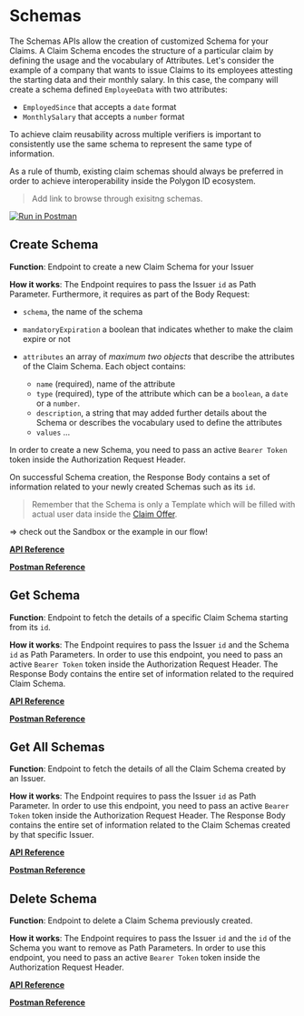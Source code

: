 # Schemas

The Schemas APIs allow the creation of customized Schema for your Claims. A Claim Schema encodes the structure of a particular claim by defining the usage and the vocabulary of Attributes. Let's consider the example of a company that wants to issue Claims to its employees attesting the starting data and their monthly salary. In this case, the company will create a schema defined `EmployeeData` with two attributes:
- `EmployedSince` that accepts a `date` format 
- `MonthlySalary` that accepts a `number` format

To achieve claim reusability across multiple verifiers is important to consistently use the same schema to represent the same type of information. 

As a rule of thumb, existing claim schemas should always be preferred in order to achieve interoperability inside the Polygon ID ecosystem.

> Add link to browse through exisitng schemas. 

[![Run in Postman](https://run.pstmn.io/button.svg)](https://app.getpostman.com/run-collection/23322631-0518c0b5-afb2-447f-a1c4-41b1293f1207?action=collection%2Ffork&collection-url=entityId%3D23322631-0518c0b5-afb2-447f-a1c4-41b1293f1207%26entityType%3Dcollection%26workspaceId%3D77785b07-8a76-40fa-859c-898d64c5057a)

## Create Schema

**Function**: Endpoint to create a new Claim Schema for your Issuer

**How it works**: The Endpoint requires to pass the Issuer `id` as Path Parameter. Furthermore, it requires as part of the Body Request:

- `schema`, the name of the schema
- `mandatoryExpiration` a boolean that indicates whether to make the claim expire or not
- `attributes` an array of *maximum two objects* that describe the attributes of the Claim Schema. Each object contains: 
    
    - `name` (required), name of the attribute
    - `type` (required), type of the attribute which can be a `boolean`, a `date` or a `number`. 
    - `description`, a string that may added further details about the Schema or describes the vocabulary used to define the attributes
    - `values` ...

In order to create a new Schema, you need to pass an active `Bearer Token` token inside the Authorization Request Header.

On successful Schema creation, the Response Body contains a set of information related to your newly created Schemas such as its `id`.

> Remember that the Schema is only a Template which will be filled with actual user data inside the [Claim Offer](../offers/apis.md).

=> check out the Sandbox or the example in our flow!

**[API Reference](https://api-staging.polygonid.com/#tag/Onboarding-Orgs/operation/CreateAccountManagement)**

**[Postman Reference](https://web.postman.co/workspace/My-Workspace~ef6b645d-1b41-44d0-80fa-29f8f99bea63/request/19130748-e3215056-5796-42b9-b9cb-bf8a543837a8)**

## Get Schema

**Function**: Endpoint to fetch the details of a specific Claim Schema starting from its `id`.

**How it works**: The Endpoint requires to pass the Issuer `id` and the Schema `id` as Path Parameters. In order to use this endpoint, you need to pass an active `Bearer Token` token inside the Authorization Request Header. The Response Body contains the entire set of information related to the required Claim Schema. 

**[API Reference](https://api-staging.polygonid.com/#tag/Onboarding-Orgs/operation/CreateAccountManagement)**

**[Postman Reference](https://web.postman.co/workspace/My-Workspace~ef6b645d-1b41-44d0-80fa-29f8f99bea63/request/19130748-e3215056-5796-42b9-b9cb-bf8a543837a8)**

## Get All Schemas

**Function**: Endpoint to fetch the details of all the Claim Schema created by an Issuer.

**How it works**: The Endpoint requires to pass the Issuer `id` as Path Parameter. In order to use this endpoint, you need to pass an active `Bearer Token` token inside the Authorization Request Header. The Response Body contains the entire set of information related to the Claim Schemas created by that specific Issuer. 

**[API Reference](https://api-staging.polygonid.com/#tag/Onboarding-Orgs/operation/CreateAccountManagement)**

**[Postman Reference](https://web.postman.co/workspace/My-Workspace~ef6b645d-1b41-44d0-80fa-29f8f99bea63/request/19130748-e3215056-5796-42b9-b9cb-bf8a543837a8)**

## Delete Schema

**Function**: Endpoint to delete a Claim Schema previously created.

**How it works**: The Endpoint requires to pass the Issuer `id` and the `id` of the Schema you want to remove as Path Parameters. In order to use this endpoint, you need to pass an active `Bearer Token` token inside the Authorization Request Header.

**[API Reference](https://api-staging.polygonid.com/#tag/Onboarding-Orgs/operation/CreateAccountManagement)**

**[Postman Reference](https://web.postman.co/workspace/My-Workspace~ef6b645d-1b41-44d0-80fa-29f8f99bea63/request/19130748-e3215056-5796-42b9-b9cb-bf8a543837a8)**
